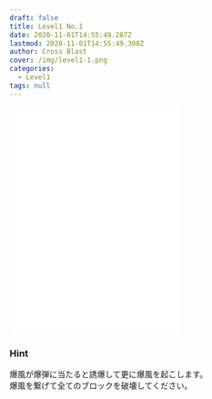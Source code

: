```yaml
---
draft: false
title: Level1 No.1
date: 2020-11-01T14:55:49.287Z
lastmod: 2020-11-01T14:55:49.308Z
author: Cross Blast
cover: /img/level1-1.png
categories:
  - Level1
tags: null
---
```

<iframe style="height: 400px;" src="//fervent-lumiere-0e0ee3.netlify.app/#/blast/level1-1/en" frameborder="0" scrolling="no" allowfullscreen=""></iframe>

### Hint

爆風が爆弾に当たると誘爆して更に爆風を起こします。\
爆風を繋げて全てのブロックを破壊してください。